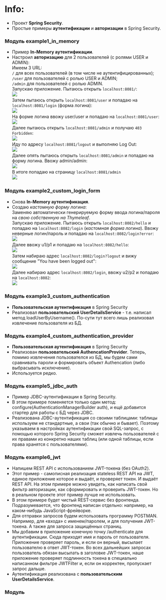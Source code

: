 # Info:
- Проект **Spring Security**.
- Простые примеры **аутентификации** и **авторизации** в Spring Security.

### Модуль example1_in_memory
- Пример **In-Memory аутентификации**.
- Настроил **авторизацию** для 2 пользователей (с ролями USER и ADMIN):  
Имеем 3 URL:  
`/` для всех пользователей (в том числе не аутентифицированных);  
`/user` для пользователей с ролью USER и ADMIN;  
`/admin` для пользователей с ролью ADMIN.  
Запускаю приложение. Пытаюсь открыть `localhost:8081/`:  
![](https://github.com/aleksey-nsk/spring_security/blob/master/screenshots/ex1_01_home.png)  
Затем пытаюсь открыть `localhost:8081/user` и попадаю на `localhost:8081/login` (форма логина):  
![](https://github.com/aleksey-nsk/spring_security/blob/master/screenshots/ex1_02_login.png)  
На форме логина ввожу user/user и попадаю на `localhost:8081/user`:  
![](https://github.com/aleksey-nsk/spring_security/blob/master/screenshots/ex1_03_user.png)  
Далее пытаюсь открыть `localhost:8081/admin` и получаю `403 Forbidden`:  
![](https://github.com/aleksey-nsk/spring_security/blob/master/screenshots/ex1_04_forbidden_403.png)  
Иду по адресу `localhost:8081/logout` и выполняю Log Out:  
![](https://github.com/aleksey-nsk/spring_security/blob/master/screenshots/ex1_05_logout.png)  
Далее опять пытаюсь открыть `localhost:8081/admin` и попадаю на форму логина. Ввожу admin/admin:  
![](https://github.com/aleksey-nsk/spring_security/blob/master/screenshots/ex1_06_login.png)  
В итоге попадаю на страницу `localhost:8081/admin`  
![](https://github.com/aleksey-nsk/spring_security/blob/master/screenshots/ex1_07_admin.png)

### Модуль example2_custom_login_form
- Снова **In-Memory аутентификация**.
- Создаю _кастомную форму логина_:  
Заменяю автоматически генерируемую форму ввода логина/пароля на _свою собственную на Thymeleaf_.  
Запускаю приложение. Пытаюсь открыть `localhost:8082/hello` и попадаю на `localhost:8082/login` (_кастомная форма логина_). 
Ввожу неверные логин/пароль и попадаю на `localhost:8082/login?error`:  
![](https://github.com/aleksey-nsk/spring_security/blob/master/screenshots/ex2_01_error.png)  
Далее ввожу u1/p1 и попадаю на `localhost:8082/hello`:  
![](https://github.com/aleksey-nsk/spring_security/blob/master/screenshots/ex2_02_hello.png)  
Затем набираю адрес `localhost:8082/login?logout` и вижу сообщение "You have been logged out":  
![](https://github.com/aleksey-nsk/spring_security/blob/master/screenshots/ex2_03_logout.png)  
Далее набираю адрес `localhost:8082/login`, ввожу u2/p2 и попадаю на `localhost:8082`:  
![](https://github.com/aleksey-nsk/spring_security/blob/master/screenshots/ex2_04_main.png)

### Модуль example3_custom_authentication
- **Пользовательская аутентификация** в Spring Security
- Реализовал **пользовательский UserDetailsService** - т.е. написал метод
loadUserByUsername(). По-сути тут всего лишь реализовал извлечение пользователя из БД.

### Модуль example4_custom_authentication_provider
- **Пользовательская аутентификация** в Spring Security
- Реализован **пользовательский AuthencationProvider**. Теперь, помимо извлечения пользователся из БД,
мы будем сами сравнивать пароли и формировать объект Authencation (либо выбрасывать исключение).
- Используется редко.

### Модуль example5_jdbc_auth
- Пример JDBC-аутентификации в Spring Security.
- В этом примере поменяется только один метод: configure(AuthenticationManagerBuilder auth),
и ещё добавится стартер для работы с БД через JDBC.
- Реализована JDBC-аутентификация со своими таблицами: таблицы используем не стандартные, а свои (так обычно и бывает). 
Поэтому указываем в настройках аутентификации свой SQL-запрос, с помощью которого Spring Security сможет извлечь 
пользователей с их правами из конкретно наших таблиц (или одной таблицы, если права хранятся с пользователями).

### Модуль example6_jwt
- Напишем REST API с использованием JWT-токена (без OAuth2).
- Этот пример - самописная реализация stateless REST API на JWT,
единое приложение которое и выдаёт, и проверяет токен. И выдаёт REST API.
На этом примере можно увидеть, как написать свой фильтр авторизации, как сформировать 
и проверить JWT-токен. Но в реальном проекте этот пример лучше не использовать.
- В этом примере будет чистый REST-сервис без фронтенда. Подразумевается, что фронтенд 
написан отдельно: например, на каком-нибудь JavaScript-фрейворке.
- Для отправки запросов будем использовать программу POSTMAN. Например, для «входа» 
с именем/паролем, и для получения JWT-токена. А также для запроса защищённых страниц.
- Мы добавим в приложение конечную точку /authenticate для аутентификации. Сюда приходят имя и пароль от пользователя. 
Приложение проверяет пароль, и если он верный, высылает пользователю в ответ JWT-токен. Во всех дальнейших запросах 
пользователь обязан высылать в заголовке JWT-токен, наше приложение проверяет подлинность токена 
в специально написанном фильтре JWTFilter и, если он корректен, пропускает запрос дальше.
- Аутентификация реализована с **пользовательским UserDetailsService**.

### Модуль
